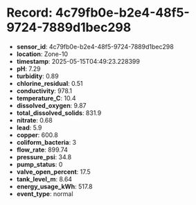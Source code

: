# Record: 4c79fb0e-b2e4-48f5-9724-7889d1bec298

- **sensor_id**: 4c79fb0e-b2e4-48f5-9724-7889d1bec298
- **location**: Zone-10
- **timestamp**: 2025-05-15T04:49:23.228399
- **pH**: 7.29
- **turbidity**: 0.89
- **chlorine_residual**: 0.51
- **conductivity**: 978.1
- **temperature_C**: 10.4
- **dissolved_oxygen**: 9.87
- **total_dissolved_solids**: 831.9
- **nitrate**: 0.68
- **lead**: 5.9
- **copper**: 600.8
- **coliform_bacteria**: 3
- **flow_rate**: 899.74
- **pressure_psi**: 34.8
- **pump_status**: 0
- **valve_open_percent**: 17.5
- **tank_level_m**: 8.64
- **energy_usage_kWh**: 517.8
- **event_type**: normal